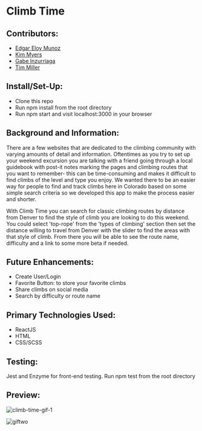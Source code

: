 # Climb Time 


## Contributors: 
- [Edgar Eloy Munoz](https://github.com/criteriamor)
- [Kim Myers](https://github.com/kimmichurri)
- [Gabe Inzurriaga](https://github.com/Inzurriaga)
- [Tim Miller](https://github.com/timmiller601)

## Install/Set-Up:
- Clone this repo
- Run npm install from the root directory
- Run npm start and visit localhost:3000 in your browser

## Background and Information:
There are a few websites that are dedicated to the climbing community with varying amounts of detail and information. Oftentimes as you try to set up your weekend excursion you are talking with a friend going through a local guidebook with post-it notes marking the pages and climbing routes that you want to remember- this can be time-consuming and makes it difficult to find climbs of the level and type you enjoy. We wanted there to be an easier way for people to find and track climbs here in Colorado based on some simple search criteria so we developed this app to make the process easier and shorter.

With Climb Time you can search for classic climbing routes by distance from Denver to find the style of climb you are looking to do this weekend. You could select 'top-rope' from the 'types of climbing' section then set the distance willing to travel from Denver with the slider to find the areas with that style of climb. From there you will be able to see the route name, difficulty and a link to some more beta if needed. 

## Future Enhancements: 
- Create User/Login
- Favorite Button: to store your favorite climbs 
- Share climbs on social media 
- Search by difficulty or route name

## Primary Technologies Used:
- ReactJS 
- HTML
- CSS/SCSS 

## Testing:
Jest and Enzyme for front-end testing.
Run npm test from the root directory


## Preview: 
![climb-time-gif-1](https://user-images.githubusercontent.com/43019784/54033820-8f6eef00-4172-11e9-8e5a-a9fd288a8385.gif)

![giftwo](https://user-images.githubusercontent.com/42972945/53182455-c364e480-35b6-11e9-8cfa-c8b74e839dcd.gif)
